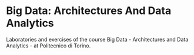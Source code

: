 # Big Data: Architectures And Data Analytics
Laboratories and exercises of the course Big Data - Architectures and Data Analytics - at Politecnico di Torino.
